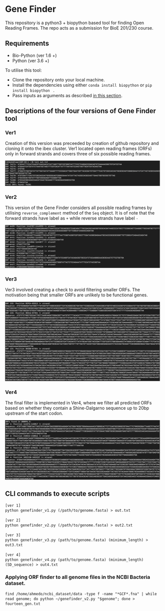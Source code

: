 # Gene Finder
This repository is a python3 + biopython based tool for finding Open Reading Frames. The repo acts as a submission for BioE 201/230 course.


## Requirements
* Bio-Python (ver 1.6 +)
* Python (ver 3.6 +)

To utilise this tool:
* Clone the repository onto your local machine.
* Install the dependencies using either ```conda install biopython``` or ```pip install biopython ``` .
* Pass inputs as arguments as described [in this section](#cli-commands-to-execute-scripts).


## Descriptions of the four versions of Gene Finder tool

### Ver1

Creation of this version was preceeded by creation of github repository and cloning it onto the ibex cluster. Ver1 located open reading frames (ORFs) only in forward strands and covers three of six possible reading frames.


![Alt text](/Screenshots/1.png?raw=true "Output of Ver1")


### Ver2

This version of the Gene Finder considers all possible reading frames by utilising ```reverse_complement``` method of the ```Seq``` object. It is of note that the forward strands have label as ```+``` while reverse strands have label ```-```


![Alt text](/Screenshots/2.png?raw=true "Output of Ver2")


### Ver3

Ver3 involved creating a check to avoid filtering smaller ORFs. The motivation being that smaller ORFs are unlikely to be functional genes.

![Alt text](/Screenshots/3.png?raw=true "Output of Ver3")


### Ver4

The final filter is implemented in Ver4, where we filter all predicted ORFs based on whether they contain a Shine-Dalgarno sequence up to 20bp upstream of the start codon.

![Alt text](/Screenshots/4.png?raw=true "Output of Ver4")



## CLI commands to execute scripts


```
[ver 1]
python genefinder_v1.py (/path/to/genome.fasta) > out.txt

[ver 2]
python genefinder_v2.py (/path/to/genome.fasta) > out2.txt

[ver 3]
python genefinder_v3.py (path/to/genome.fasta) (minimum_length) > out3.txt

[ver 4]
python genefinder_v4.py (path/to/genome.fasta) (minimum_length) (SD_sequence) > out4.txt

```

### Applying ORF finder to all genome files in the NCBI Bacteria dataset.
```
find /home/ahmedo/ncbi_dataset/data -type f -name "*GCF*.fna" | while read genome; do python ~/genefinder_v2.py "$genome"; done > fourteen_gen.txt 

```


